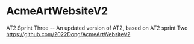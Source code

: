 # AcmeArtWebsiteV2
AT2 Sprint Three -- An updated version of AT2, based on AT2 sprint Two https://github.com/2022Dong/AcmeArtWebsiteV2
